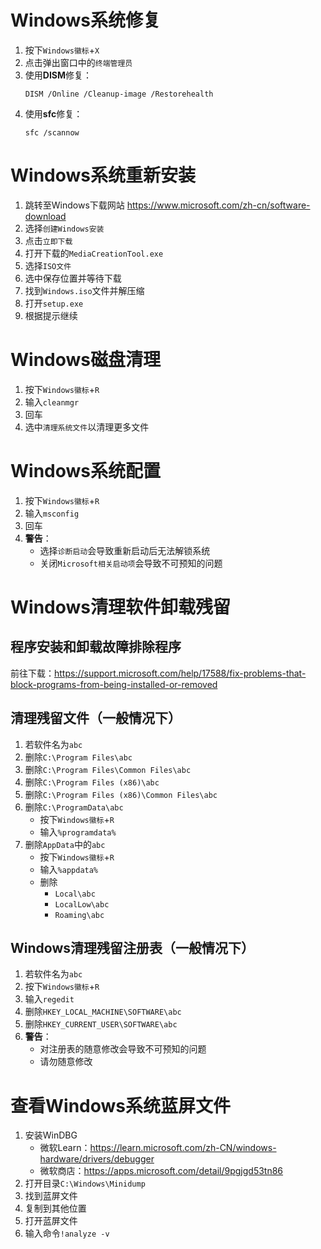 # Windows系统修复

1. 按下```Windows徽标```+```X```
2. 点击弹出窗口中的```终端管理员```
3. 使用**DISM**修复：
   ```
   DISM /Online /Cleanup-image /Restorehealth
   ```
4. 使用**sfc**修复：
   ```
   sfc /scannow
   ```

# Windows系统重新安装

1. 跳转至Windows下载网站 <https://www.microsoft.com/zh-cn/software-download>
2. 选择```创建Windows安装```
3. 点击```立即下载```
4. 打开下载的```MediaCreationTool.exe```
5. 选择```ISO文件```
6. 选中保存位置并等待下载
7. 找到```Windows.iso```文件并解压缩
8. 打开```setup.exe```
9. 根据提示继续

# Windows磁盘清理

1. 按下```Windows徽标```+```R```
2. 输入```cleanmgr```
3. 回车
4. 选中```清理系统文件```以清理更多文件

# Windows系统配置

1. 按下```Windows徽标```+```R```
2. 输入```msconfig```
3. 回车
4. **警告**：
    - 选择```诊断启动```会导致重新启动后无法解锁系统
    - 关闭```Microsoft相关启动项```会导致不可预知的问题

# Windows清理软件卸载残留

## 程序安装和卸载故障排除程序

前往下载：<https://support.microsoft.com/help/17588/fix-problems-that-block-programs-from-being-installed-or-removed>

## 清理残留文件（一般情况下）

1. 若软件名为`abc`
2. 删除```C:\Program Files\abc```
3. 删除```C:\Program Files\Common Files\abc```
4. 删除```C:\Program Files (x86)\abc```
5. 删除```C:\Program Files (x86)\Common Files\abc```
6. 删除```C:\ProgramData\abc```
    - 按下```Windows徽标```+```R```
    - 输入```%programdata%```
7. 删除```AppData```中的```abc```
    - 按下```Windows徽标```+```R```
    - 输入```%appdata%```
    - 删除
        - ```Local\abc```
        - ```LocalLow\abc```
        - ```Roaming\abc```

## Windows清理残留注册表（一般情况下）

1. 若软件名为```abc```
2. 按下```Windows徽标```+```R```
3. 输入```regedit```
4. 删除```HKEY_LOCAL_MACHINE\SOFTWARE\abc```
5. 删除```HKEY_CURRENT_USER\SOFTWARE\abc```
6. **警告**：
    - 对注册表的随意修改会导致不可预知的问题
    - 请勿随意修改

# 查看Windows系统蓝屏文件

1. 安装WinDBG
    - 微软Learn：<https://learn.microsoft.com/zh-CN/windows-hardware/drivers/debugger>
    - 微软商店：<https://apps.microsoft.com/detail/9pgjgd53tn86>
2. 打开目录```C:\Windows\Minidump```
3. 找到蓝屏文件
4. 复制到其他位置
5. 打开蓝屏文件
6. 输入命令```!analyze -v```